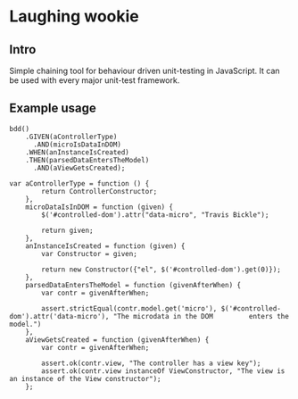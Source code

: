 Laughing wookie
===============

Intro
-----
Simple chaining tool for behaviour driven unit-testing in JavaScript. It can be used with every major unit-test framework.

Example usage
-------------
```
bdd()
    .GIVEN(aControllerType)
      .AND(microIsDataInDOM)
    .WHEN(anInstanceIsCreated)
    .THEN(parsedDataEntersTheModel)
      .AND(aViewGetsCreated);
      
var aControllerType = function () {
        return ControllerConstructor;
    },
    microDataIsInDOM = function (given) {
        $('#controlled-dom').attr("data-micro", "Travis Bickle");
        
        return given;
    },
    anInstanceIsCreated = function (given) {
        var Constructor = given;
        
        return new Constructor({"el", $('#controlled-dom').get(0)});
    },
    parsedDataEntersTheModel = function (givenAfterWhen) {
        var contr = givenAfterWhen;
        
        assert.strictEqual(contr.model.get('micro'), $('#controlled-dom').attr('data-micro'), "The microdata in the DOM         enters the model.")
    },
    aViewGetsCreated = function (givenAfterWhen) {
        var contr = givenAfterWhen;
        
        assert.ok(contr.view, "The controller has a view key");
        assert.ok(contr.view instanceOf ViewConstructor, "The view is an instance of the View constructor");
    };
```
